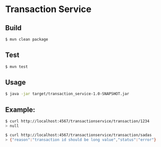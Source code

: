 # Transaction Service

## Build
~~~bash
$ mvn clean package
~~~

## Test
~~~bash
$ mvn test
~~~

## Usage
~~~bash
$ java -jar target/transaction_service-1.0-SNAPSHOT.jar
~~~

## Example:
~~~bash
$ curl http://localhost:4567/transactionservice/transaction/1234
> null

$ curl http://localhost:4567/transactionservice/transaction/sadas
> {"reason":"transaction id should be long value","status":"error"}
~~~